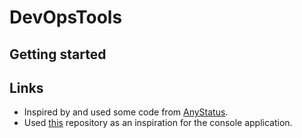 # DevOpsTools

## Getting started



## Links

- Inspired by and used some code from [AnyStatus](https://github.com/AnyStatus/AzureDevOps).
- Used [this](https://github.com/garoyeri/sample-console-app-net-core-01) repository as an inspiration for the console application.